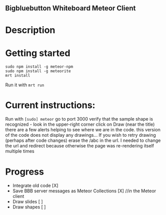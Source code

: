 Bigbluebutton Whiteboard Meteor Client
--------------------------------------

# Description

# Getting started

    sudo npm install -g meteor-npm
    sudo npm install -g meteorite
    mrt install

Run it with `mrt run`


# Current instructions:
 Run with `[sudo] meteor`
 go to port 3000
 verify that the sample shape is recognized - look in the upper-right corner
 click on Draw (near the title)
 there are a few alerts helping to see where we are in the code.
 this version of the code does not display any drawings...
 If you wish to retry drawing (perhaps after code changes) erase the /abc in the url.
 I needed to change the url and redirect because otherwise the page was re-rendering itself multiple times

# Progress

 * Integrate old code [X]
 * Save BBB server messages as Meteor Collections [X] //in the Meteor client
 * Draw slides [ ]
 * Draw shapes [ ]

